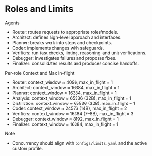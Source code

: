 # Roles and Limits

Agents
- Router: routes requests to appropriate roles/models.
- Architect: defines high-level approach and interfaces.
- Planner: breaks work into steps and checkpoints.
- Coder: implements changes with safeguards.
- Verifiers: run fast checks, linting, reasoning, and unit verifications.
- Debugger: investigates failures and proposes fixes.
- Finalizer: consolidates results and produces concise handoffs.

Per-role Context and Max In-flight
- Router: context_window ≈ 4096, max_in_flight = 1
- Architect: context_window ≈ 16384, max_in_flight = 1
- Planner: context_window ≈ 16384, max_in_flight = 1
- Analysis: context_window ≈ 65536 (32B), max_in_flight = 1
- Distillation: context_window ≈ 65536 (32B), max_in_flight = 1
- Coder: context_window ≈ 24576 (14B), max_in_flight = 2
- Verifiers: context_window ≈ 16384 (7–8B), max_in_flight = 3
- Debugger: context_window ≈ 8192, max_in_flight = 1
- Finalizer: context_window ≈ 16384, max_in_flight = 1

Note
- Concurrency should align with `configs/limits.yaml` and the active custom profile.
